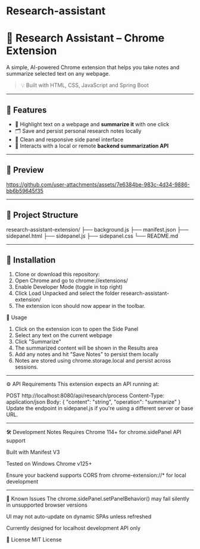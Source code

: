 # Research-assistant

# 🧠 Research Assistant – Chrome Extension

A simple, AI-powered Chrome extension that helps you take notes and summarize selected text on any webpage.

> 💡 Built with HTML, CSS, JavaScript and  Spring Boot 
---

## 🔧 Features

- 📝 Highlight text on a webpage and **summarize it** with one click
- 🗂️ Save and persist personal research notes locally
- 🧠 Clean and responsive side panel interface
- 🔄 Interacts with a local or remote **backend summarization API**

---

## 📸 Preview


https://github.com/user-attachments/assets/7e6384be-983c-4d34-9886-bb6b59645f35



---

## 📁 Project Structure

research-assistant-extension/
├── background.js
├── manifest.json
├── sidepanel.html
├── sidepanel.js
├── sidepanel.css
└── README.md


------------------------------------------------------------------------------------------------

## 🚀 Installation

1. Clone or download this repository:
2. Open Chrome and go to chrome://extensions/
3. Enable Developer Mode (toggle in top right)
4. Click Load Unpacked and select the folder research-assistant-extension/
5. The extension icon should now appear in the toolbar.

🧪 Usage

1. Click on the extension icon to open the Side Panel
2. Select any text on the current webpage
3. Click "Summarize"
4. The summarized content will be shown in the Results area
5. Add any notes and hit "Save Notes" to persist them locally
6. Notes are stored using chrome.storage.local and persist across sessions.

--------------------------------------------------------------------------------------------------

⚙️ API Requirements
This extension expects an API running at:

POST http://localhost:8080/api/research/process
Content-Type: application/json
Body: {
  "content": "string",
  "operation": "summarize"
}
Update the endpoint in sidepanel.js if you're using a different server or base URL.

---------------------------------------------------------------------------------------------------

🛠️ Development Notes
Requires Chrome 114+ for chrome.sidePanel API support

Built with Manifest V3

Tested on Windows Chrome v125+

Ensure your backend supports CORS from chrome-extension://* for local development

---------------------------------------------------------------------------------------------------

🐛 Known Issues
The chrome.sidePanel.setPanelBehavior() may fail silently in unsupported browser versions

UI may not auto-update on dynamic SPAs unless refreshed

Currently designed for localhost development API only

📃 License
MIT License


